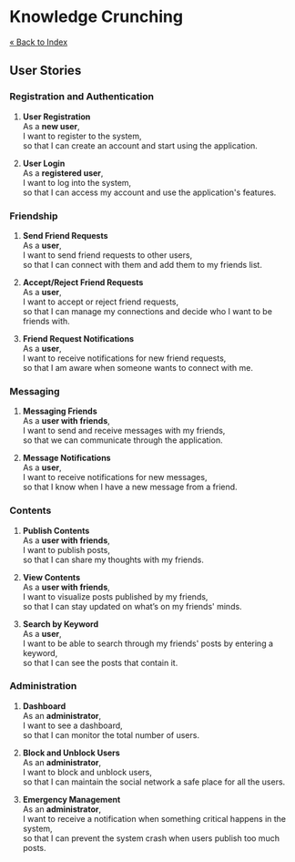 # Knowledge Crunching
[« Back to Index](../docs.md)

## User Stories

### Registration and Authentication

1. **User Registration**\
   As a **new user**,\
   I want to register to the system,\
   so that I can create an account and start using the application.


2. **User Login**\
   As a **registered user**,\
   I want to log into the system,\
   so that I can access my account and use the application's features.

### Friendship

1. **Send Friend Requests**\
   As a **user**,\
   I want to send friend requests to other users,\
   so that I can connect with them and add them to my friends list.


2. **Accept/Reject Friend Requests**\
   As a **user**,\
   I want to accept or reject friend requests,\
   so that I can manage my connections and decide who I want to be friends with.


3. **Friend Request Notifications**\
   As a **user**,\
   I want to receive notifications for new friend requests,\
   so that I am aware when someone wants to connect with me.

### Messaging

1. **Messaging Friends**\
   As a **user with friends**,\
   I want to send and receive messages with my friends,\
   so that we can communicate through the application.


2. **Message Notifications**\
   As a **user**,\
   I want to receive notifications for new messages,\
   so that I know when I have a new message from a friend.

### Contents

1. **Publish Contents**\
   As a **user with friends**,\
   I want to publish posts,\
   so that I can share my thoughts with my friends.


2. **View Contents**\
   As a **user with friends**,\
   I want to visualize posts published by my friends,\
   so that I can stay updated on what’s on my friends' minds.


3. **Search by Keyword**\
   As a **user**,\
   I want to be able to search through my friends' posts by entering a keyword,\
   so that I can see the posts that contain it.

### Administration

1. **Dashboard**\
   As an **administrator**,\
   I want to see a dashboard,\
   so that I can monitor the total number of users.


2. **Block and Unblock Users**\
   As an **administrator**,\
   I want to block and unblock users,\
   so that I can maintain the social network a safe place for all the users.


3. **Emergency Management**\
   As an **administrator**,\
   I want to receive a notification when something critical happens in the system,\
   so that I can prevent the system crash when users publish too much posts.